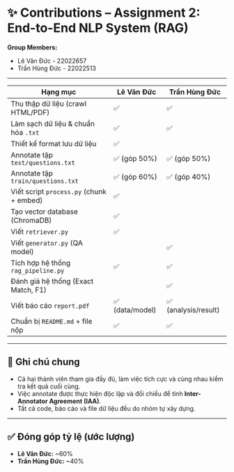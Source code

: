 # ✨ Contributions – Assignment 2: End-to-End NLP System (RAG)

**Group Members:**
- Lê Văn Đức - 22022657
- Trần Hùng Đức - 22022513

---

| Hạng mục                                 | Lê Văn Đức   | Trần Hùng Đức         |
| ---------------------------------------- | -------------- | ------------------- |
| Thu thập dữ liệu (crawl HTML/PDF)        | ✅              | ✅                   |
| Làm sạch dữ liệu & chuẩn hóa `.txt`      | ✅              | ✅                   |
| Thiết kế format lưu dữ liệu              | ✅              |                     |
| Annotate tập `test/questions.txt`        | ✅ (góp 50%)    | ✅ (góp 50%)         |
| Annotate tập `train/questions.txt`       | ✅ (góp 60%)    | ✅ (góp 40%)         |
| Viết script `process.py` (chunk + embed) | ✅              |                     |
| Tạo vector database (ChromaDB)           | ✅              |                     |
| Viết `retriever.py`                      | ✅              |                     |
| Viết `generator.py` (QA model)           |                | ✅                   |
| Tích hợp hệ thống `rag_pipeline.py`      | ✅              | ✅                   |
| Đánh giá hệ thống (Exact Match, F1)      |                | ✅                   |
| Viết báo cáo `report.pdf`                | ✅ (data/model) | ✅ (analysis/result) |
| Chuẩn bị `README.md` + file nộp          | ✅              | ✅                   |

---
## 🤝 Ghi chú chung

- Cả hai thành viên tham gia đầy đủ, làm việc tích cực và cùng nhau kiểm tra kết quả cuối cùng.
- Việc annotate được thực hiện độc lập và đối chiếu để tính **Inter-Annotator Agreement (IAA)**.
- Tất cả code, báo cáo và file dữ liệu đều do nhóm tự xây dựng.

---

## ✅ Đóng góp tỷ lệ (ước lượng)

- **Lê Văn Đức:** ~60%
- **Trần Hùng Đức:** ~40%
